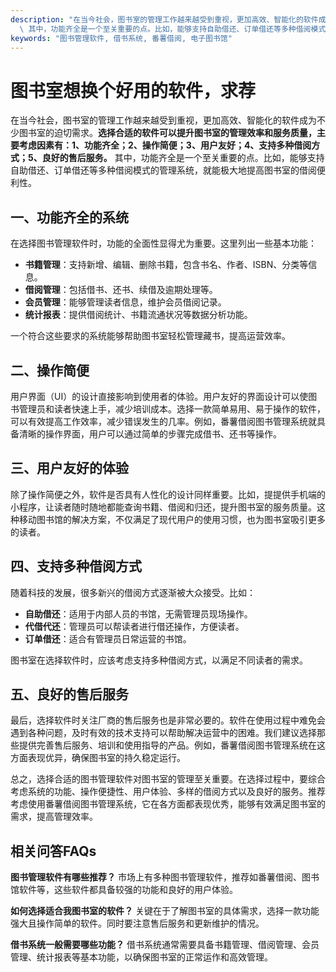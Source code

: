 ```yaml
---
description: "在当今社会，图书室的管理工作越来越受到重视，更加高效、智能化的软件成为不少图书室的迫切需求。**选择合适的软件可以提升图书室的管理效率和服务质量，主要考虑因素有：1、功能齐全；2、操作简便；3、用户友好；4、支持多种借阅方式；5、良好的售后服务。**\
  \ 其中，功能齐全是一个至关重要的点。比如，能够支持自助借还、订单借还等多种借阅模式的管理系统，就能极大地提高图书室的借阅便利性。"
keywords: "图书管理软件, 借书系统, 番薯借阅, 电子图书馆"
---
```

# 图书室想换个好用的软件，求荐

在当今社会，图书室的管理工作越来越受到重视，更加高效、智能化的软件成为不少图书室的迫切需求。**选择合适的软件可以提升图书室的管理效率和服务质量，主要考虑因素有：1、功能齐全；2、操作简便；3、用户友好；4、支持多种借阅方式；5、良好的售后服务。** 其中，功能齐全是一个至关重要的点。比如，能够支持自助借还、订单借还等多种借阅模式的管理系统，就能极大地提高图书室的借阅便利性。

## **一、功能齐全的系统**

在选择图书管理软件时，功能的全面性显得尤为重要。这里列出一些基本功能：

- **书籍管理**：支持新增、编辑、删除书籍，包含书名、作者、ISBN、分类等信息。
- **借阅管理**：包括借书、还书、续借及逾期处理等。
- **会员管理**：能够管理读者信息，维护会员借阅记录。
- **统计报表**：提供借阅统计、书籍流通状况等数据分析功能。

一个符合这些要求的系统能够帮助图书室轻松管理藏书，提高运营效率。

## **二、操作简便**

用户界面（UI）的设计直接影响到使用者的体验。用户友好的界面设计可以使图书管理员和读者快速上手，减少培训成本。选择一款简单易用、易于操作的软件，可以有效提高工作效率，减少错误发生的几率。例如，番薯借阅图书管理系统就具备清晰的操作界面，用户可以通过简单的步骤完成借书、还书等操作。

## **三、用户友好的体验**

除了操作简便之外，软件是否具有人性化的设计同样重要。比如，提提供手机端的小程序，让读者随时随地都能查询书籍、借阅和归还，提升图书室的服务质量。这种移动图书馆的解决方案，不仅满足了现代用户的使用习惯，也为图书室吸引更多的读者。

## **四、支持多种借阅方式**

随着科技的发展，很多新兴的借阅方式逐渐被大众接受。比如：

- **自助借还**：适用于内部人员的书馆，无需管理员现场操作。
- **代借代还**：管理员可以帮读者进行借还操作，方便读者。
- **订单借还**：适合有管理员日常运营的书馆。

图书室在选择软件时，应该考虑支持多种借阅方式，以满足不同读者的需求。

## **五、良好的售后服务**

最后，选择软件时关注厂商的售后服务也是非常必要的。软件在使用过程中难免会遇到各种问题，及时有效的技术支持可以帮助解决运营中的困难。我们建议选择那些提供完善售后服务、培训和使用指导的产品。例如，番薯借阅图书管理系统在这方面表现优异，确保图书室的持久稳定运行。

总之，选择合适的图书管理软件对图书室的管理至关重要。在选择过程中，要综合考虑系统的功能、操作便捷性、用户体验、多样的借阅方式以及良好的服务。推荐考虑使用番薯借阅图书管理系统，它在各方面都表现优秀，能够有效满足图书室的需求，提高管理效率。

## 相关问答FAQs

**图书管理软件有哪些推荐？**
市场上有多种图书管理软件，推荐如番薯借阅、图书馆软件等，这些软件都具备较强的功能和良好的用户体验。

**如何选择适合我图书室的软件？**
关键在于了解图书室的具体需求，选择一款功能强大且操作简单的软件。同时要注意售后服务和更新维护的情况。

**借书系统一般需要哪些功能？**
借书系统通常需要具备书籍管理、借阅管理、会员管理、统计报表等基本功能，以确保图书室的正常运作和高效管理。
